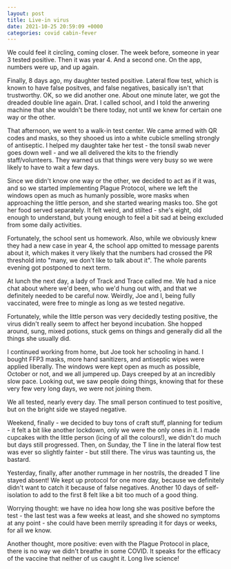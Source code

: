 ```yaml
---
layout: post
title: Live-in virus 
date: 2021-10-25 20:59:09 +0000
categories: covid cabin-fever
---
```

We could feel it circling, coming closer.
The week before, someone in year 3 tested positive. Then it was year 4. And a second one. On the app, numbers were up, and up again.

Finally, 8 days ago, my daughter tested positive.
Lateral flow test, which is known to have false positves, and false negatives, basically isn't that trustworthy.
OK, so we did another one.  About one minute later, we got the dreaded double line again. Drat.
I called school, and I told the anwering machine that she wouldn't be there today, not until we knew for certain one way or the other.

That afternoon, we went to a walk-in test center. We came armed with QR codes and masks, so they shooed us into a white cubicle smelling strongly of antiseptic. I helped my daughter take her test - the tonsil swab never goes down well - and we all delivered the kits to the friendly staff/volunteers.  They warned us that things were very busy so we were likely to have to wait a few days.

Since we didn't know one way or the other, we decided to act as if it was, and so we started implementing Plague Protocol, where we left the windows open as much as humanly possible, wore masks when approaching the little person, and she started wearing masks too. She got her food served separately. It felt weird, and stilted - she's eight, old enough to understand, but young enough to feel a bit sad at being excluded from some daily activities.

Fortunately, the school sent us homework. Also, while we obviously knew they had a new case in year 4, the school app omitted to message parents about it, which makes it very likely that the numbers had crossed the PR threshold into "many, we don't like to talk about it". The whole parents evening got postponed to next term.

At lunch the next day, a lady of Track and Trace called me. We had a nice chat about where we'd been, who we'd hung out with, and that we definitely needed to be careful now. Weirdly, Joe and I, being fully vaccinated, were free to mingle as long as we tested negative.

Fortunately, while the little person was very decidedly testing positive, the virus didn't really seem to affect her beyond incubation. She hopped around, sung, mixed potions, stuck gems on things and generally did all the things she usually did.

I continued working from home, but Joe took her schooling in hand. I bought FFP3 masks, more hand sanitizers, and antiseptic wipes were applied liberally. The windows were kept open as much as possible, October or not, and we all jumpered up. Days creeped by at an incredibly slow pace. Looking out, we saw people doing things, knowing that for these very few very long days, we were not joining them.

We all tested, nearly every day. The small person continued to test positive, but on the bright side we stayed negative.

Weekend, finally - we decided to buy tons of craft stuff, planning for tedium - it felt a bit like another lockdown, only we were the only ones in it. I made cupcakes with the little person (icing of all the colours!), we didn't do much but days still progressed.  Then, on Sunday, the T line in the lateral flow test was ever so slightly fainter - but still there. The virus was taunting us, the bastard.

Yesterday, finally, after another rummage in her nostrils, the dreaded T line stayed absent! We kept up protocol for one more day, because we definitely didn't want to catch it because of false negatives. Another 10 days of self-isolation to add to the first 8 felt like a bit too much of a good thing.

Worrying thought: we have no idea how long she was positive before the test - the last test was a few weeks at least, and she showed no symptoms at any point - she could have been merrily spreading it for days or weeks, for all we know.

Another thought, more positive: even with the Plague Protocol in place, there is no way we didn't breathe in some COVID. It speaks for the efficacy of the vaccine that neither of us caught it. Long live science!

